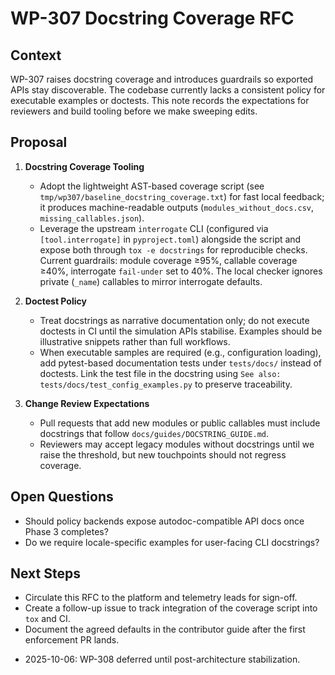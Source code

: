 # WP-307 Docstring Coverage RFC

## Context

WP-307 raises docstring coverage and introduces guardrails so exported APIs stay discoverable. The codebase currently lacks a consistent policy for executable examples or doctests. This note records the expectations for reviewers and build tooling before we make sweeping edits.

## Proposal

1. **Docstring Coverage Tooling**
   - Adopt the lightweight AST-based coverage script (see `tmp/wp307/baseline_docstring_coverage.txt`) for fast local feedback; it produces machine-readable outputs (`modules_without_docs.csv`, `missing_callables.json`).
   - Leverage the upstream `interrogate` CLI (configured via `[tool.interrogate]` in `pyproject.toml`) alongside the script and expose both through `tox -e docstrings` for reproducible checks. Current guardrails: module coverage ≥95%, callable coverage ≥40%, interrogate `fail-under` set to 40%. The local checker ignores private (`_name`) callables to mirror interrogate defaults.

2. **Doctest Policy**
   - Treat docstrings as narrative documentation only; do not execute doctests in CI until the simulation APIs stabilise. Examples should be illustrative snippets rather than full workflows.
   - When executable samples are required (e.g., configuration loading), add pytest-based documentation tests under `tests/docs/` instead of doctests. Link the test file in the docstring using `See also: tests/docs/test_config_examples.py` to preserve traceability.

3. **Change Review Expectations**
   - Pull requests that add new modules or public callables must include docstrings that follow `docs/guides/DOCSTRING_GUIDE.md`.
   - Reviewers may accept legacy modules without docstrings until we raise the threshold, but new touchpoints should not regress coverage.

## Open Questions

- Should policy backends expose autodoc-compatible API docs once Phase 3 completes?
- Do we require locale-specific examples for user-facing CLI docstrings?

## Next Steps

- Circulate this RFC to the platform and telemetry leads for sign-off.
- Create a follow-up issue to track integration of the coverage script into `tox` and CI.
- Document the agreed defaults in the contributor guide after the first enforcement PR lands.

* 2025-10-06: WP-308 deferred until post-architecture stabilization.
